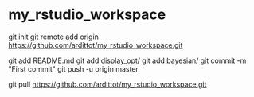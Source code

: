 # my_rstudio_workspace

git init
git remote add origin https://github.com/ardittot/my_rstudio_workspace.git

git add README.md
git add display_opt/
git add bayesian/
git commit -m "First commit"
git push -u origin master

git pull https://github.com/ardittot/my_rstudio_workspace.git
